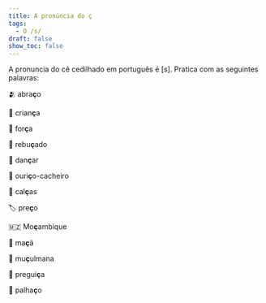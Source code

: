 ```yaml
---
title: A pronúncia do ç
tags:
  - O /s/
draft: false
show_toc: false
---
```

A pronuncia do cê cedilhado em português é [s]. Pratica com as seguintes palavras: 

<e-moji> 🫂 </e-moji> abra<b>ç</b>o

<e-moji> 👧 </e-moji> crian<b>ç</b>a

<e-moji> 💪 </e-moji> for<b>ç</b>a

<e-moji> 🍬 </e-moji> rebu<b>ç</b>ado

<e-moji> 🕺</e-moji> dan<b>ç</b>ar

<e-moji> 🦔 </e-moji> ouri<b>ç</b>o-cacheiro

<e-moji> 👖</e-moji> cal<b>ç</b>as

<e-moji> 🏷️ </e-moji> pre<b>ç</b>o

<e-moji> 🇲🇿 </e-moji> Mo<b>ç</b>ambique 

<e-moji> 🍏 </e-moji> ma<b>ç</b>ã

<e-moji> 🧕  </e-moji> mu<b>ç</b>ulmana

<e-moji> 🦥 </e-moji> pregui<b>ç</b>a

<e-moji> 🤡 </e-moji> palha<b>ç</b>o

